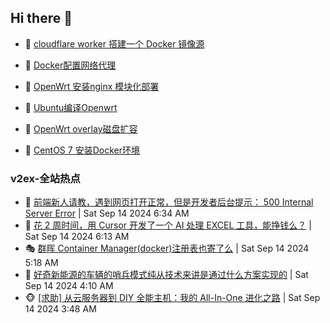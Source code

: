## Hi there 👋

<!--
**dkyg666/dkyg666** is a ✨ _special_ ✨ repository because its `README.md` (this file) appears on your GitHub profile.

Here are some ideas to get you started:

- 🔭 I’m currently working on ...
- 🌱 I’m currently learning ...
- 👯 I’m looking to collaborate on ...
- 🤔 I’m looking for help with ...
- 💬 Ask me about ...
- 📫 How to reach me: ...
- 😄 Pronouns: ...
- ⚡ Fun fact: ...
-->

<!-- BLOG-POST-LIST:START -->
- 🦩 [cloudflare worker 搭建一个 Docker 镜像源](http://blog.1996099.xyz/archives/cloudflare-worker-da-jian-yi-ge-docker-jing-xiang-zhan) 

- 🚦 [Docker配置网络代理](http://blog.1996099.xyz/archives/dockerpei-zhi-wang-luo-dai-li) 

- 🫶 [OpenWrt 安装nginx 模块化部署](http://blog.1996099.xyz/archives/openwrt-an-zhuang-nginx-mo-kuai-hua-bu-shu) 

- 🦄 [Ubuntu编译Openwrt](http://blog.1996099.xyz/archives/ubuntuzi-bian-yi-openwrt) 

- 🐻 [OpenWrt overlay磁盘扩容](http://blog.1996099.xyz/archives/openwrt-overlay) 

- 🤖 [CentOS 7 安装Docker环境](http://blog.1996099.xyz/archives/centos-docker) 
<!-- BLOG-POST-LIST:END -->

### v2ex-全站热点
<!-- v2ex:START -->
- 🥸 [前端新人请教，遇到网页打开正常，但是开发者后台提示： 500 Internal Server Error](https://www.v2ex.com/t/1072969#reply5) | Sat Sep 14 2024 6:34 AM
- 🤗 [花 2 周时间，用 Cursor 开发了一个 AI 处理 EXCEL 工具，能挣钱么？](https://www.v2ex.com/t/1072963#reply10) | Sat Sep 14 2024 6:13 AM
- 🎭 [群晖 Container Manager&lpar;docker&rpar;注册表也寄了么](https://www.v2ex.com/t/1072940#reply10) | Sat Sep 14 2024 5:18 AM
- 🥷 [好奇新能源的车辆的哨兵模式纯从技术来讲是通过什么方案实现的](https://www.v2ex.com/t/1072923#reply17) | Sat Sep 14 2024 4:10 AM
- 🐵 [[求助] 从云服务器到 DIY 全能主机：我的 All-In-One 进化之路](https://www.v2ex.com/t/1072912#reply9) | Sat Sep 14 2024 3:48 AM<!-- v2ex:END -->

